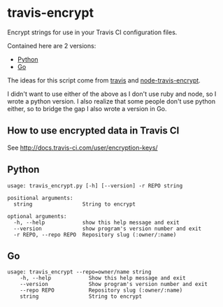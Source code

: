 # travis-encrypt

Encrypt strings for use in your Travis CI configuration files.

Contained here are 2 versions:

* [Python](python/)
* [Go](go/)

The ideas for this script come from [travis](https://github.com/travis-ci/travis) and [node-travis-encrypt](https://github.com/pwmckenna/node-travis-encrypt).

I didn't want to use either of the above as I don't use ruby and node, so I wrote a python version.  I also realize that some people don't use python either, so to bridge the gap I also wrote a version in Go.

## How to use encrypted data in Travis CI

See http://docs.travis-ci.com/user/encryption-keys/

## Python

```
usage: travis_encrypt.py [-h] [--version] -r REPO string

positional arguments:
  string                String to encrypt

optional arguments:
  -h, --help            show this help message and exit
  --version             show program's version number and exit
  -r REPO, --repo REPO  Repository slug (:owner/:name)
```

## Go

```
usage: travis_encrypt --repo=owner/name string
    -h, --help            Show this help message and exit
    --version             Show program's version number and exit
    --repo REPO           Repository slug (:owner/:name)
    string                String to encrypt
```
